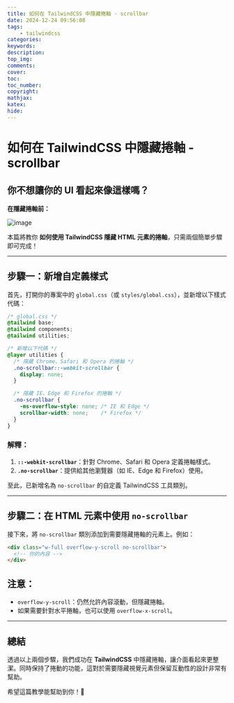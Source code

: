 ```yaml
---
title: 如何在 TailwindCSS 中隱藏捲軸 - scrollbar
date: 2024-12-24 09:56:08
tags:
    - tailwindcss
categories:
keywords:
description:
top_img:
comments:
cover:
toc:
toc_number:
copyright:
mathjax:
katex:
hide:
---
```


# 如何在 TailwindCSS 中隱藏捲軸 - scrollbar
## 你不想讓你的 UI 看起來像這樣嗎？

**在隱藏捲軸前：**

![image](https://hackmd.io/_uploads/Bkh29KPSJe.png)

本篇將教你 **如何使用 TailwindCSS 隱藏 HTML 元素的捲軸**，只需兩個簡單步驟即可完成！

---

## 步驟一：新增自定義樣式

首先，打開你的專案中的 `global.css`（或 `styles/global.css`），並新增以下樣式代碼：  

```css
/* global.css */
@tailwind base;
@tailwind components;
@tailwind utilities;

/* 新增以下代碼 */
@layer utilities {
  /* 隱藏 Chrome、Safari 和 Opera 的捲軸 */
  .no-scrollbar::-webkit-scrollbar {
    display: none;
  }

  /* 隱藏 IE、Edge 和 Firefox 的捲軸 */
  .no-scrollbar {
    -ms-overflow-style: none; /* IE 和 Edge */
    scrollbar-width: none;    /* Firefox */
  }
}
```

### 解釋：
1. **`::-webkit-scrollbar`**：針對 Chrome、Safari 和 Opera 定義捲軸樣式。
2. **`.no-scrollbar`**：提供給其他瀏覽器（如 IE、Edge 和 Firefox）使用。

至此，已新增名為 `no-scrollbar` 的自定義 TailwindCSS 工具類別。

---

## 步驟二：在 HTML 元素中使用 `no-scrollbar`

接下來，將 `no-scrollbar` 類別添加到需要隱藏捲軸的元素上。例如：

```html
<div class="w-full overflow-y-scroll no-scrollbar">
  <!-- 你的內容 -->
</div>
```

## 注意：
- `overflow-y-scroll`：仍然允許內容滾動，但隱藏捲軸。
- 如果需要針對水平捲軸，也可以使用 `overflow-x-scroll`。

---

## 總結

透過以上兩個步驟，我們成功在 **TailwindCSS** 中隱藏捲軸，讓介面看起來更整潔。同時保持了捲動的功能，這對於需要隱藏視覺元素但保留互動性的設計非常有幫助。

希望這篇教學能幫助到你！🎉
